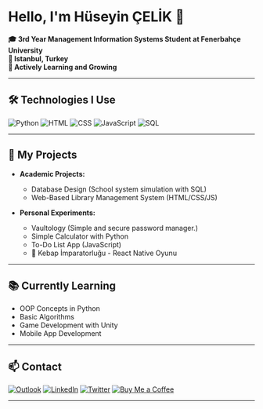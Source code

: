 # Hello, I'm Hüseyin ÇELİK 👋

**🎓 3rd Year Management Information Systems Student at Fenerbahçe University**  
**📍 Istanbul, Turkey**  
**🌱 Actively Learning and Growing**

---

## 🛠️ Technologies I Use
![Python](https://img.shields.io/badge/Python-3776AB?style=flat&logo=python&logoColor=white)
![HTML](https://img.shields.io/badge/HTML-E34F26?style=flat&logo=html5&logoColor=white)
![CSS](https://img.shields.io/badge/CSS-1572B6?style=flat&logo=css3&logoColor=white)
![JavaScript](https://img.shields.io/badge/JavaScript-F7DF1E?style=flat&logo=javascript&logoColor=black)
![SQL](https://img.shields.io/badge/SQL-4479A1?style=flat&logo=postgresql&logoColor=white)

---

## 📂 My Projects
- **Academic Projects:**  
  - Database Design (School system simulation with SQL)  
  - Web-Based Library Management System (HTML/CSS/JS)  

- **Personal Experiments:**
  - Vaultology (Simple and secure password manager.)
  - Simple Calculator with Python  
  - To-Do List App (JavaScript)  
  - 🥙 Kebap İmparatorluğu - React Native Oyunu
---

## 📚 Currently Learning
- OOP Concepts in Python  
- Basic Algorithms  
- Game Development with Unity  
- Mobile App Development  

---

## 📫 Contact
[![Outlook](https://img.shields.io/badge/Outlook-0072C6?style=flat&logo=microsoft-outlook&logoColor=white)](mailto:celik-01-@hotmail.com)
[![LinkedIn](https://img.shields.io/badge/LinkedIn-0A66C2?style=flat&logo=linkedin&logoColor=white)](https://www.linkedin.com/in/huseyincelik2/)
[![Twitter](https://img.shields.io/badge/-Follow-blue?style=flat&logo=twitter)](https://x.com/usain_dev) 
[![Buy Me a Coffee](https://img.shields.io/badge/-Support%20Me-FFDD00?style=flat&logo=buymeacoffee)](https://buymeacoffee.com/usain_dev)

---
